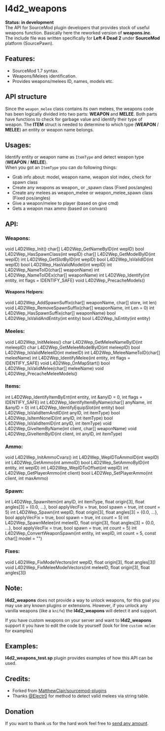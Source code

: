 # l4d2_weapons
**Status: in development**  
The API for SourceMod plugin developers that provides stock of useful weapons function. Basically here the reworked version of **weapons.inc**. The include file was written specifically for **Left 4 Dead 2** under **SourceMod** platform (SourcePawn).

## Features:
 - SourceMod 1.7 syntax.
 - Weapons/Melees identification.
 - Provides weapons/melees ID, names, models etc.

## API structure
Since the `weapon_melee` class contains its own melees, the weapons code has been logically divided into two parts: **WEAPON** and **MELEE**. Both parts have functions to check for garbage value and identify their type of weapon. The **ITEM** struct is needed to determine to which type (**WEAPON** / **MELEE**) an entity or weapon name belongs.

## Usages:
Identify entity or weapon name as `ItemType` and detect weapon type (**WEAPON** / **MELEE**).  
When you got an `ItemType` you can do following things:
 - Grab info about: model, weapon name, weapon slot index, check for spawn class
 - Create any weapons as weapon_ or _spawn class (Fixed pos/angles)
 - Create any melees as weapon_melee or weapon_melee_spawn class (Fixed pos/angles)
 - Give a weapon/melee to player (based on give cmd)
 - Gets a weapon max ammo (based on convars)

## API:
### Weapons:
void L4D2Wep_Init()
char[] L4D2Wep_GetNameByID(int wepID)
bool L4D2Wep_HasSpawnClass(int wepID)
char[] L4D2Wep_GetModelByID(int wepID)
int L4D2Wep_GetSlotByID(int wepID)
bool L4D2Wep_IsValidID(int wepID)
bool L4D2Wep_HasValidModel(int wepID)
int L4D2Wep_NameToID(char[] weaponName)
int L4D2Wep_NameToIDEx(char[] weaponName)
int L4D2Wep_Identify(int entity, int flags = IDENTIFY_SAFE)
void L4D2Wep_PrecacheModels()
#### Weapons Helpers:
void L4D2Wep_AddSpawnSuffix(char[] weaponName, char[] store, int len)
void L4D2Wep_RemoveSpawnSuffix(char[] weaponName, int Len = 0)
int L4D2Wep_HasSpawnSuffix(char[] weaponName)
bool L4D2Wep_IsValidAndEntity(int entity)
bool L4D2Wep_IsEntity(int entity)
### Meeles:
void L4D2Wep_InitMelees()
char L4D2Wep_GetMeleeNameByID(int meleepID)
char L4D2Wep_GetMeleeModelByID(int meleepID)
bool L4D2Wep_IsValidMeleeID(int meleeID)
int L4D2Wep_MeleeNameToID(char[] meleeName)
int L4D2Wep_IdentifyMelee(int entity, int flags = IDENTIFY_SAFE)
void L4D2Wep_OnMapStart()
bool L4D2Wep_IsValidMelee(char[] meleeName)
void L4D2Wep_PrecacheMeleeModels()
### Items:
int L4D2Wep_IdentifyItemByEnt(int entity, int &anyID = 0, int flags = IDENTIFY_SAFE)
int L4D2Wep_IdentifyItemByName(char[] anyName, int &anyID = 0)
int L4D2Wep_IdentifyEquipSlot(int entity)
bool L4D2Wep_IsValidItemAndID(int anyID, int itemType)
bool L4D2Wep_IsItemNoneID(int anyID, int itemType)
bool L4D2Wep_IsValidItemID(int anyID, int itemType)
void L4D2Wep_GiveItemByName(int client, char[] weaponName)
void L4D2Wep_GiveItemByID(int client, int anyID, int itemType)
### Ammo:
void L4D2Wep_InitAmmoCvars()
int L4D2Wep_WepIDToAmmoID(int wepID)
int L4D2Wep_GetAmmo(int ammoID)
bool L4D2Wep_SetAmmoByID(int entity, int wepID)
int L4D2Wep_WepIDToOffset(int wepID)
int L4D2Wep_GetPlayerAmmo(int client)
bool L4D2Wep_SetPlayerAmmo(int client, int maxAmmo)
### Spawn:
int L4D2Wep_SpawnItem(int anyID, int itemType, float origin[3], float angles[3] = {0.0, ...}, bool applyVecFix = true, bool spawn = true, int count = 5)
int L4D2Wep_Spawn(int wepID, float origin[3], float angles[3] = {0.0, ...}, bool applyVecFix = true, bool spawn = true, int count = 5)
int L4D2Wep_SpawnMelee(int meleeID, float origin[3], float angles[3] = {0.0, ...}, bool applyVecFix = true, bool spawn = true, int count = 5)
int L4D2Wep_ConvertWeaponSpawn(int entity, int wepID, int count = 5, const char[] model = "")
### Fixes:
void L4D2Wep_FixModelVectors(int wepID, float origin[3], float angles[3])
void L4D2Wep_FixMeleeModelVectors(int meleeID, float origin[3], float angles[3])

## Note:
**l4d2_weapons** does not provide a way to unlock weapons, for this goal you may use any known plugins or extensions. However, if you unlock any vanilla weapons (like a `knife`) the **l4d2_weapons** will detect it and support.

If you have custom weapons on your server and want to **l4d2_weapons** support it you have to edit the code by yourself (look for line `custom melee` for examples)

## Examples:
**l4d2_weapons_test.sp** plugin provides examples of how this API can be used.

## Credits:
 - Forked from [MatthewClair/sourcemod-plugins](https://github.com/MatthewClair/sourcemod-plugins)
 - Thanks [@Electr0](https://forums.alliedmods.net/member.php?u=152668) for method to detect valid melees via string table.
 
## Donation
If you want to thank us for the hard work feel free to [send any amount](https://www.paypal.me/razicat "send any amount").
